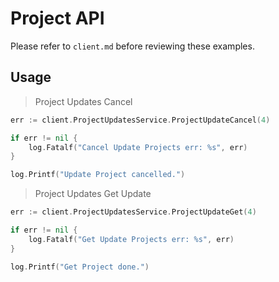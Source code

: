 # Project API

Please refer to `client.md` before reviewing these examples.

## Usage

> Project Updates Cancel

```go
err := client.ProjectUpdatesService.ProjectUpdateCancel(4)

if err != nil {
    log.Fatalf("Cancel Update Projects err: %s", err)
}

log.Printf("Update Project cancelled.")
```

> Project Updates Get Update

```go
err := client.ProjectUpdatesService.ProjectUpdateGet(4)

if err != nil {
    log.Fatalf("Get Update Projects err: %s", err)
}

log.Printf("Get Project done.")
```